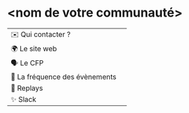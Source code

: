 # <nom de votre communauté>

|                                |     |
| ------------------------------ | --- |
| ✉️ Qui contacter ?             |     |
| 🌍 Le site web                 |     |
| 🗣 Le CFP                       |     |
| 📆 La fréquence des évènements |     |
| 🎥 Replays                     |     |
| ✨ Slack                       |     |

